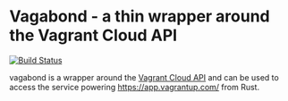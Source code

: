 # Vagabond - a thin wrapper around the Vagrant Cloud API

[![Build Status](https://travis-ci.com/dcermak/vagabond.svg?branch=master)](https://travis-ci.com/dcermak/vagabond)

vagabond is a wrapper around the [Vagrant Cloud
API](https://www.vagrantup.com/docs/vagrant-cloud/api.html) and can be used
to access the service powering https://app.vagrantup.com/ from Rust.
